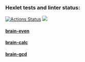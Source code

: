 ### Hexlet tests and linter status:
[![Actions Status](https://github.com/noreplyyyy/python-project-49/workflows/hexlet-check/badge.svg)](https://github.com/noreplyyyy/python-project-49/actions)
<a href="https://codeclimate.com/github/noreplyyyy/python-project-49/maintainability"><img src="https://api.codeclimate.com/v1/badges/ae622f279bc49ff6815b/maintainability" /></a><h4><a href="https://asciinema.org/a/jI1Vb92M909QklLZ4Litlmu92">brain-even</a></h4>
<h4><a href="https://asciinema.org/a/Ya5PbzKqxp7o7A1F7EYYPJqat">brain-calc</a></h4>
<h4><a href="https://asciinema.org/a/c13AuDzjV94L5mTtgaii4yK2f">brain-gcd</a></h4>
